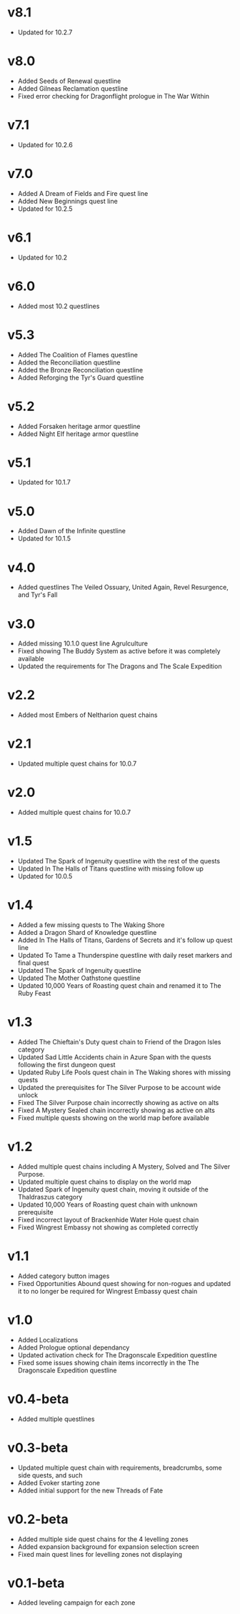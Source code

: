 # v8.1

- Updated for 10.2.7

# v8.0

- Added Seeds of Renewal questline
- Added Gilneas Reclamation questline
- Fixed error checking for Dragonflight prologue in The War Within

# v7.1

- Updated for 10.2.6

# v7.0

- Added A Dream of Fields and Fire quest line
- Added New Beginnings quest line
- Updated for 10.2.5

# v6.1

- Updated for 10.2

# v6.0

- Added most 10.2 questlines

# v5.3

- Added The Coalition of Flames questline
- Added the Reconciliation questline
- Added the Bronze Reconciliation questline
- Added Reforging the Tyr's Guard questline

# v5.2

- Added Forsaken heritage armor questline
- Added Night Elf heritage armor questline

# v5.1

- Updated for 10.1.7

# v5.0

- Added Dawn of the Infinite questline
- Updated for 10.1.5

# v4.0

- Added questlines The Veiled Ossuary, United Again, Revel Resurgence, and Tyr's Fall

# v3.0

- Added missing 10.1.0 quest line Agrulculture
- Fixed showing The Buddy System as active before it was completely available
- Updated the requirements for The Dragons and The Scale Expedition

# v2.2

- Added most Embers of Neltharion quest chains

# v2.1

- Updated multiple quest chains for 10.0.7

# v2.0

- Added multiple quest chains for 10.0.7

# v1.5

- Updated The Spark of Ingenuity questline with the rest of the quests
- Updated In The Halls of Titans questline with missing follow up
- Updated for 10.0.5

# v1.4

- Added a few missing quests to The Waking Shore
- Added a Dragon Shard of Knowledge questline
- Added In The Halls of Titans, Gardens of Secrets and it's follow up quest line
- Updated To Tame a Thunderspine questline with daily reset markers and final quest
- Updated The Spark of Ingenuity questline
- Updated The Mother Oathstone questline
- Updated 10,000 Years of Roasting quest chain and renamed it to The Ruby Feast

# v1.3

- Added The Chieftain's Duty quest chain to Friend of the Dragon Isles category
- Updated Sad Little Accidents chain in Azure Span with the quests following the first dungeon quest
- Updated Ruby Life Pools quest chain in The Waking shores with missing quests
- Updated the prerequisites for The Silver Purpose to be account wide unlock
- Fixed The Silver Purpose chain incorrectly showing as active on alts
- Fixed A Mystery Sealed chain incorrectly showing as active on alts
- Fixed multiple quests showing on the world map before available

# v1.2

- Added multiple quest chains including A Mystery, Solved and The Silver Purpose.
- Updated multiple quest chains to display on the world map
- Updated Spark of Ingenuity quest chain, moving it outside of the Thaldraszus category
- Updated 10,000 Years of Roasting quest chain with unknown prerequisite
- Fixed incorrect layout of Brackenhide Water Hole quest chain
- Fixed Wingrest Embassy not showing as completed correctly

# v1.1

- Added category button images
- Fixed Opportunities Abound quest showing for non-rogues and updated it to no longer be required for Wingrest Embassy quest chain

# v1.0

- Added Localizations
- Added Prologue optional dependancy
- Updated activation check for The Dragonscale Expedition questline
- Fixed some issues showing chain items incorrectly in the The Dragonscale Expedition questline

# v0.4-beta

- Added multiple questlines

# v0.3-beta

- Updated multiple quest chain with requirements, breadcrumbs, some side quests, and such
- Added Evoker starting zone
- Added initial support for the new Threads of Fate

# v0.2-beta

- Added multiple side quest chains for the 4 levelling zones
- Added expansion background for expansion selection screen
- Fixed main quest lines for levelling zones not displaying

# v0.1-beta

- Added leveling campaign for each zone
